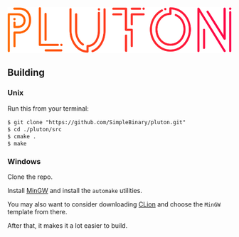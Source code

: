 <p align="center"><img src="./media/wordmark.svg" alt="Pluton Logo"></p>

Building
--------

### Unix

Run this from your terminal:

```
$ git clone "https://github.com/SimpleBinary/pluton.git"
$ cd ./pluton/src
$ cmake .
$ make
```

### Windows

Clone the repo.

Install [MinGW](https://mingw.org) and install the `automake` utilities.

You may also want to consider downloading [CLion](https://jetbrains.com/clion) and choose the `MinGW` template from there.

After that, it makes it a lot easier to build.
